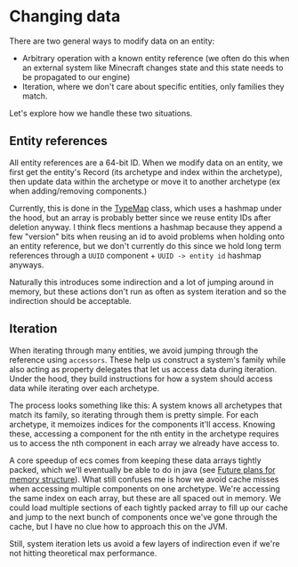 # Changing data

There are two general ways to modify data on an entity:

- Arbitrary operation with a known entity reference (we often do this when an external system like Minecraft changes state and this state needs to be propagated to our engine)
- Iteration, where we don't care about specific entities, only families they match.

Let's explore how we handle these two situations.

## Entity references

All entity references are a 64-bit ID. When we modify data on an entity, we first get the entity's Record (its archetype and index within the archetype), then update data within the archetype or move it to another archetype (ex when adding/removing components.)

Currently, this is done in the [TypeMap](https://mineinabyss.com/Geary/geary-core/com.mineinabyss.geary.datatypes.maps/-type-map/index.html) class, which uses a hashmap under the hood, but an array is probably better since we reuse entity IDs after deletion anyway. I think flecs mentions a hashmap because they append a few "version" bits when reusing an id to avoid problems when holding onto an entity reference, but we don't currently do this since we hold long term references through a `UUID` component + `UUID -> entity id` hashmap anyways.

Naturally this introduces some indirection and a lot of jumping around in memory, but these actions don't run as often as system iteration and so the indirection should be acceptable.

## Iteration

When iterating through many entities, we avoid jumping through the reference using `accessors`. These help us construct a system's family while also acting as property delegates that let us access data during iteration. Under the hood, they build instructions for how a system should access data while iterating over each archetype.

The process looks something like this: A system knows all archetypes that match its family, so iterating through them is pretty simple. For each archetype, it memoizes indices for the components it'll access. Knowing these, accessing a component for the nth entity in the archetype requires us to access the nth component in each array we already have access to.

A core speedup of ecs comes from keeping these data arrays tightly packed, which we'll eventually be able to do in java (see [Future plans for memory structure](memory-structure.md)). What still confuses me is how we avoid cache misses when accessing multiple components on one archetype. We're accessing the same index on each array, but these are all spaced out in memory. We could load multiple sections of each tightly packed array to fill up our cache and jump to the next bunch of components once we've gone through the cache, but I have no clue how to approach this on the JVM.

Still, system iteration lets us avoid a few layers of indirection even if we're not hitting theoretical max performance.
